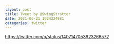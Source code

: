 ```yaml
--- 
layout: post 
title: Tweet by @SwingStratter 
date: 2021-06-21 1624324981 
categories: twitter 
--- 
```

https://twitter.com/o/status/1407147053923266572